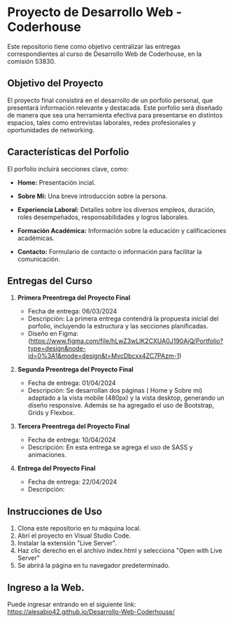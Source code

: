 # Proyecto de Desarrollo Web - Coderhouse

Este repositorio tiene como objetivo centralizar las entregas correspondientes al curso de Desarrollo Web de Coderhouse, en la comisión 53830. 

## Objetivo del Proyecto

El proyecto final consistirá en el desarrollo de un porfolio personal, que presentará información relevante y destacada. Este porfolio será diseñado de manera que sea una herramienta efectiva para presentarse en distintos espacios, tales como entrevistas laborales, redes profesionales y oportunidades de networking.

## Características del Porfolio

El porfolio incluirá secciones clave, como:

- **Home:** Presentación incial.

- **Sobre Mí:** Una breve introducción sobre la persona.
  
- **Experiencia Laboral:** Detalles sobre los diversos empleos, duración, roles desempeñados, responsabilidades y logros laborales.

- **Formación Académica:** Información sobre la educación y calificaciones académicas.

- **Contacto:** Formulario de contacto o información para facilitar la comunicación.

## Entregas del Curso

1. **Primera Preentrega del Proyecto Final**
    - Fecha de entrega: 06/03/2024
    - Descripción: La primera entrega contendrá la propuesta inicial del porfolio, incluyendo la estructura y las secciones planificadas.
    - Diseño en Figma: (https://www.figma.com/file/hLwZ3wLlK2CXUA0J190AjQ/Portfolio?type=design&node-id=0%3A1&mode=design&t=MvcDbcxx4ZC7PAzm-1)

2. **Segunda Preentrega del Proyecto Final**
    - Fecha de entrega: 01/04/2024
    - Descripción: Se desarrollan dos páginas ( Home y Sobre mi) adaptado a la vista mobile (480px) y la vista desktop, generando un diseño responsive. Además se ha agregado el uso de Bootstrap, Grids y Flexbox.

3. **Tercera Preentrega del Proyecto Final**
    - Fecha de entrega: 10/04/2024
    - Descripción: En esta entrega se agrega el uso de SASS y animaciones.

4. **Entrega del Proyecto Final**
    - Fecha de entrega: 22/04/2024
    - Descripción: 


## Instrucciones de Uso
1. Clona este repositorio en tu máquina local.
2. Abrí el proyecto en Visual Studio Code.
3. Instalar la extensión "Live Server".
4. Haz clic derecho en el archivo index.html y selecciona "Open with Live Server"
5. Se abrirá la página en tu navegador predeterminado.

## Ingreso a la Web.
Puede ingresar entrando en el siguiente link: https://alesabio42.github.io/Desarrollo-Web-Coderhouse/

 
